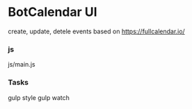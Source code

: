 # BotCalendar UI
create, update, detele events based on https://fullcalendar.io/

### js
js/main.js

### Tasks
gulp style
gulp watch